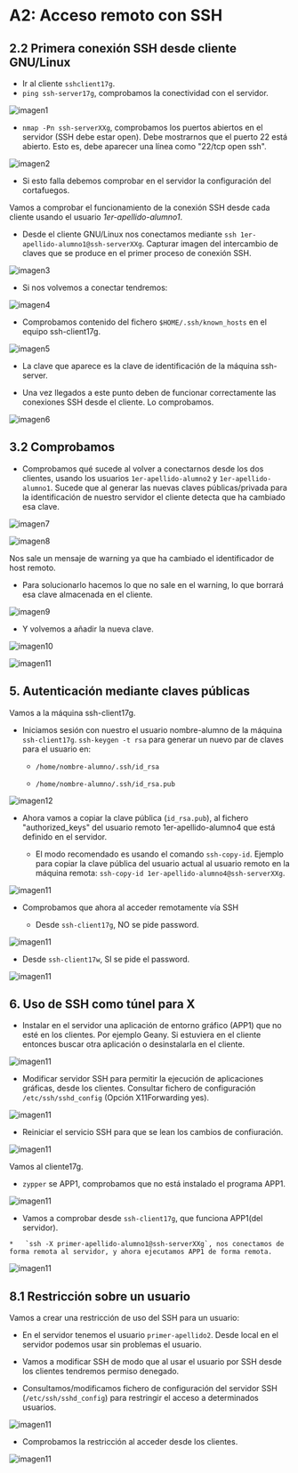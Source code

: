 # A2: Acceso remoto con SSH

## 2.2 Primera conexión SSH desde cliente GNU/Linux

* Ir al cliente `sshclient17g`.
* `ping ssh-server17g`, comprobamos la conectividad con el servidor.

![imagen1](img/2.png)

* `nmap -Pn ssh-serverXXg`, comprobamos los puertos abiertos en el servidor (SSH debe estar open).
Debe mostrarnos que el puerto 22 está abierto. Esto es, debe aparecer una línea como  "22/tcp open  ssh".

![imagen2](img/3.png)

* Si esto falla debemos comprobar en el servidor la configuración del cortafuegos.

Vamos a comprobar el funcionamiento de la conexión SSH desde cada cliente usando el usuario *1er-apellido-alumno1*.
* Desde el cliente GNU/Linux nos conectamos mediante `ssh 1er-apellido-alumno1@ssh-serverXXg`. Capturar imagen del intercambio de claves que se produce en el primer proceso de conexión SSH.

![imagen3](img/4.png)

* Si nos volvemos a conectar tendremos:

![imagen4](img/5.png)

* Comprobamos contenido del fichero `$HOME/.ssh/known_hosts` en el equipo ssh-client17g.

![imagen5](img/7.png)

* La clave que aparece es la clave de identificación de la máquina ssh-server.

* Una vez llegados a este punto deben de funcionar correctamente las conexiones SSH desde el cliente. Lo comprobamos.

![imagen6](img/8.png)

## 3.2 Comprobamos

* Comprobamos qué sucede al volver a conectarnos desde los dos clientes, usando los  usuarios `1er-apellido-alumno2` y `1er-apellido-alumno1`. Sucede que al generar las nuevas claves públicas/privada para la identificación de nuestro servidor el cliente detecta que ha cambiado esa clave.

![imagen7](img/9.png)

![imagen8](img/10.png)

Nos sale un mensaje de warning ya que ha cambiado el identificador de host remoto.

* Para solucionarlo hacemos lo que no sale en el warning, lo que borrará esa clave almacenada en el cliente.

![imagen9](img/11.png)

* Y volvemos a añadir la nueva clave.

![imagen10](img/12.png)

![imagen11](img/13.png)

## 5. Autenticación mediante claves públicas

  Vamos a la máquina ssh-client17g.

*  Iniciamos sesión con nuestro el usuario nombre-alumno de la máquina `ssh-client17g`.
  `ssh-keygen -t rsa` para generar un nuevo par de claves para el usuario en:

    *  `/home/nombre-alumno/.ssh/id_rsa`

    *  `/home/nombre-alumno/.ssh/id_rsa.pub`

![imagen12](img/15.png)

* Ahora vamos a copiar la clave pública (`id_rsa.pub`), al fichero "authorized_keys" del usuario remoto 1er-apellido-alumno4 que está definido en el servidor.

  *  El modo recomendado es usando el comando `ssh-copy-id`. Ejemplo para copiar la clave pública del usuario actual al usuario remoto en la máquina remota: `ssh-copy-id 1er-apellido-alumno4@ssh-serverXXg`.

![imagen11](img/16.png)

* Comprobamos que ahora al acceder remotamente vía SSH

  *  Desde `ssh-client17g`, NO se pide password.

![imagen11](img/17.png)

  *  Desde `ssh-client17w`, SI se pide el password.

![imagen11](img/18.png)

## 6. Uso de SSH como túnel para X


  *  Instalar en el servidor una aplicación de entorno gráfico (APP1) que no esté en los clientes. Por ejemplo Geany. Si estuviera en el cliente entonces buscar otra aplicación o desinstalarla en el cliente.

![imagen11](img/geany-server.png)

  *  Modificar servidor SSH para permitir la ejecución de aplicaciones gráficas, desde los clientes. Consultar fichero de configuración `/etc/ssh/sshd_config` (Opción X11Forwarding yes).

![imagen11](img/geany-server2.png)  

  *  Reiniciar el servicio SSH para que se lean los cambios de confiuración.

![imagen11](img/server2.png)

Vamos al cliente17g.

  *  `zypper` se APP1, comprobamos que no está instalado el programa APP1.

![imagen11](img/geany.png)

  *  Vamos a comprobar desde `ssh-client17g`, que funciona APP1(del servidor).

    *   `ssh -X primer-apellido-alumno1@ssh-serverXXg`, nos conectamos de forma remota al servidor, y ahora ejecutamos APP1 de forma remota.

![imagen11](img/20.png)

## 8.1 Restricción sobre un usuario

Vamos a crear una restricción de uso del SSH para un usuario:

  *  En el servidor tenemos el usuario `primer-apellido2`. Desde local en el servidor podemos usar sin problemas el usuario.

  *  Vamos a modificar SSH de modo que al usar el usuario por SSH desde los clientes tendremos permiso denegado.


  *  Consultamos/modificamos fichero de configuración del servidor SSH (`/etc/ssh/sshd_config`) para restringir el acceso a determinados usuarios.

![imagen11](img/denyuser.png)


  *  Comprobamos la restricción al acceder desde los clientes.

![imagen11](img/denyuser2.png)
